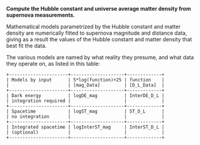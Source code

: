 **Compute the Hubble constant and universe average matter density from supernova measurements.**

Mathematical models parametrized by the Hubble constant and matter density are numerically fitted to supernova magnitude and distance data, giving as a result the values of the Hubble constant and matter density that best fit the data.

The various models are named by what reality they presume, and what data they operate on, as listed in this table:
```
+----------------------+--------------------+-------------+
| Models by input      | 5*log(function)+25 | function    |
|                      | [mag_Data]         | [D_L_Data]  |
+----------------------+--------------------+-------------+
| Dark energy          | logDE_mag          | InterDE_D_L |
| integration required |                    |             |
+----------------------+--------------------+-------------+
| Spacetime            | logST_mag          | ST_D_L      |
| no integration       |                    |             |
+----------------------+--------------------+-------------+
| Integrated spacetime | logInterST_mag     | InterST_D_L |
| (optional)           |                    |             |
+----------------------+--------------------+-------------+
```
